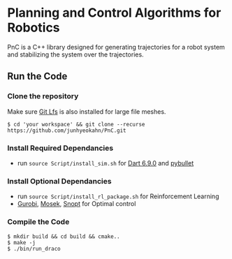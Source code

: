 # Planning and Control Algorithms for Robotics
PnC is a C++ library designed for generating trajectories for a robot system
and stabilizing the system over the trajectories.

## Run the Code

### Clone the repository
Make sure [Git Lfs](https://git-lfs.github.com/) is also installed for large file meshes.
```
$ cd 'your workspace' && git clone --recurse https://github.com/junhyeokahn/PnC.git
```

### Install Required Dependancies
- run ```source Script/install_sim.sh``` for [Dart 6.9.0](https://dartsim.github.io/install_dart_on_mac.html) and [pybullet](https://pybullet.org/wordpress/)

### Install Optional Dependancies
- run ```source Script/install_rl_package.sh``` for Reinforcement Learning
- [Gurobi](http://www.gurobi.com/), [Mosek](https://www.mosek.com/), [Snopt](http://ccom.ucsd.edu/~optimizers) for Optimal control

### Compile the Code
```
$ mkdir build && cd build && cmake..
$ make -j
$ ./bin/run_draco
```
